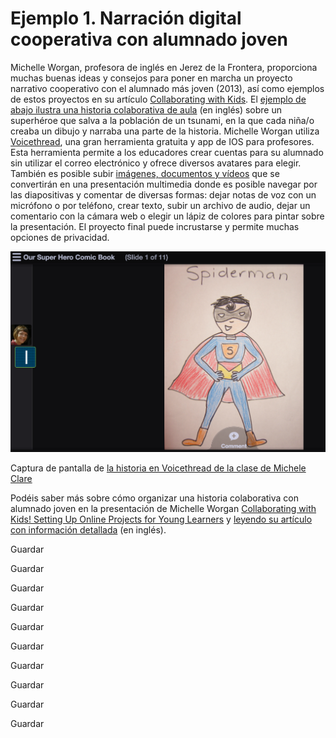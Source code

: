 # Ejemplo 1. Narración digital cooperativa con alumnado joven

Michelle Worgan, profesora de inglés en Jerez de la Frontera, proporciona muchas buenas ideas y consejos para poner en marcha un proyecto narrativo cooperativo con el alumnado más joven (2013), así como ejemplos de estos proyectos en su artículo [Collaborating with Kids](http://inspireyourlearners.blogspot.com/2013/05/collaborating-with-kids-my-vrt.html). El [ejemplo de abajo ilustra una historia colaborativa de aula](http://voicethread.com/share/1867633/) (en inglés) sobre un superhéroe que salva a la población de un tsunami, en la que cada niña/o creaba un dibujo y narraba una parte de la historia. Michelle Worgan utiliza [Voicethread](http://voicethread.com/), una gran herramienta gratuita y app de IOS para profesores. Esta herramienta permite a los educadores crear cuentas para su alumnado sin utilizar el correo electrónico y ofrece diversos avatares para elegir. También es posible subir [imágenes, documentos y vídeos](http://voicethread.com/about/features/media/) que se convertirán en una presentación multimedia donde es posible navegar por las diapositivas y comentar de diversas formas: dejar notas de voz con un micrófono o por teléfono, crear texto, subir un archivo de audio, dejar un comentario con la cámara web o elegir un lápiz de colores para pintar sobre la presentación. El proyecto final puede incrustarse y permite muchas opciones de privacidad.  


![](img/2016-08-02_1213.png)


Captura de pantalla de [la historia en Voicethread de la clase de Michele Clare](http://voicethread.com/share/1867633/)  

Podéis saber más sobre cómo organizar una historia colaborativa con alumnado joven en la presentación de Michelle Worgan [Collaborating with Kids! Setting Up Online Projects for Young Learners](http://www.slideshare.net/shelliscfc/collaborating-with-kids) y [leyendo su artículo con información detallada](http://inspireyourlearners.blogspot.com/2013/05/collaborating-with-kids-my-vrt.html) (en inglés).

Guardar

Guardar

Guardar

Guardar

Guardar

Guardar

Guardar

Guardar

Guardar

Guardar